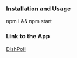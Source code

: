 ### Installation and Usage
npm i && npm start

### Link to the App
[DishPoll](https://grovernitin48.github.io/dishPoll)
